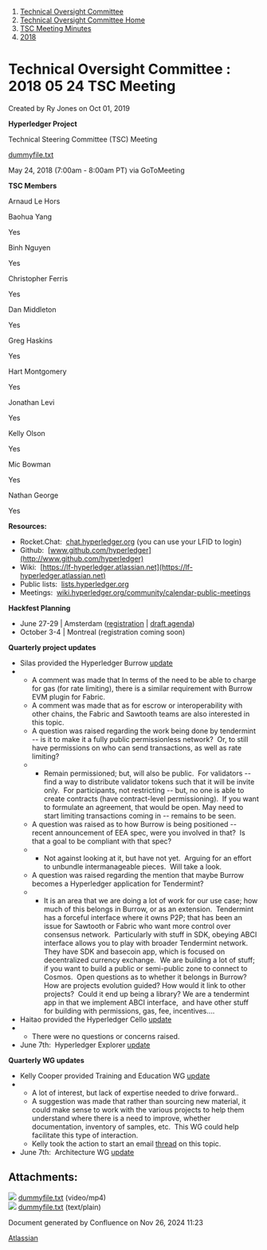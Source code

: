 1. [Technical Oversight Committee](index.html)
2. [Technical Oversight Committee Home](Technical-Oversight-Committee-Home_21430274.html)
3. [TSC Meeting Minutes](TSC-Meeting-Minutes_21448544.html)
4. [2018](2018_21448716.html)

# Technical Oversight Committee : 2018 05 24 TSC Meeting

Created by Ry Jones on Oct 01, 2019

**Hyperledger Project**

Technical Steering Committee (TSC) Meeting

[dummyfile.txt](#)

May 24, 2018 (7:00am - 8:00am PT) via GoToMeeting

**TSC Members**

Arnaud Le Hors

Baohua Yang

Yes

Binh Nguyen

Yes

Christopher Ferris

Yes

Dan Middleton

Yes

Greg Haskins

Yes

Hart Montgomery

Yes

Jonathan Levi

Yes

Kelly Olson

Yes

Mic Bowman

Yes

Nathan George

Yes

**Resources:**

- Rocket.Chat:  [chat.hyperledger.org](http://chat.hyperledger.org/) (you can use your LFID to login)
- Github:  [www.github.com/hyperledger](http://www.github.com/hyperledger)
- Wiki:  [https://lf-hyperledger.atlassian.net](https://lf-hyperledger.atlassian.net)
- Public lists:  [lists.hyperledger.org](http://lists.hyperledger.org)
- Meetings:  [wiki.hyperledger.org/community/calendar-public-meetings](http://wiki.hyperledger.org/community/calendar-public-meetings)

**Hackfest Planning**

- June 27-29 | Amsterdam ([registration](https://www.regonline.com/hyperledgerhackfestjune2018) | [draft agenda](https://docs.google.com/document/d/1hDlWTKSBmXM6UQW5s9qRjFwO_eZv0LU8nppHqMwoIxM/edit))
- October 3-4 | Montreal (registration coming soon)

**Quarterly project updates**

- Silas provided the Hyperledger Burrow [update](https://lf-hyperledger.atlassian.netgroups/tsc/project-updates/burrow-2018-may)
- - A comment was made that In terms of the need to be able to charge for gas (for rate limiting), there is a similar requirement with Burrow EVM plugin for Fabric.
  - A comment was made that as for escrow or interoperability with other chains, the Fabric and Sawtooth teams are also interested in this topic.
  - A question was raised regarding the work being done by tendermint -- is it to make it a fully public permissionless network?  Or, to still have permissions on who can send transactions, as well as rate limiting?
  - - Remain permissioned; but, will also be public.  For validators -- find a way to distribute validator tokens such that it will be invite only.  For participants, not restricting -- but, no one is able to create contracts (have contract-level permissioning).  If you want to formulate an agreement, that would be open. May need to start limiting transactions coming in -- remains to be seen.
  - A question was raised as to how Burrow is being positioned -- recent announcement of EEA spec, were you involved in that?  Is that a goal to be compliant with that spec?
  - - Not against looking at it, but have not yet.  Arguing for an effort to unbundle intermanageable pieces.  Will take a look.
  - A question was raised regarding the mention that maybe Burrow becomes a Hyperledger application for Tendermint?
  - - It is an area that we are doing a lot of work for our use case; how much of this belongs in Burrow, or as an extension.  Tendermint has a forceful interface where it owns P2P; that has been an issue for Sawtooth or Fabric who want more control over consensus network.  Particularly with stuff in SDK, obeying ABCI interface allows you to play with broader Tendermint network. They have SDK and basecoin app, which is focused on decentralized currency exchange.  We are building a lot of stuff; if you want to build a public or semi-public zone to connect to Cosmos.  Open questions as to whether it belongs in Burrow?  How are projects evolution guided? How would it link to other projects?  Could it end up being a library? We are a tendermint app in that we implement ABCI interface,  and have other stuff for building with permissions, gas, fee, incentives….
- Haitao provided the Hyperledger Cello [update](https://lf-hyperledger.atlassian.netgroups/tsc/project-updates/cello-2018-may)
- - There were no questions or concerns raised.
- June 7th:  Hyperledger Explorer [update](https://lf-hyperledger.atlassian.netgroups/tsc/project-updates/explorer-2018-jun)

**Quarterly WG updates**

- Kelly Cooper provided Training and Education WG [update](https://lf-hyperledger.atlassian.netgroups/tsc/wg-updates/training-and-education-wg-2018-may)
- - A lot of interest, but lack of expertise needed to drive forward..
  - A suggestion was made that rather than sourcing new material, it could make sense to work with the various projects to help them understand where there is a need to improve, whether documentation, inventory of samples, etc.  This WG could help facilitate this type of interaction.
  - Kelly took the action to start an email [thread](https://lists.hyperledger.org/g/training-and-education-wg/topic/contributing_to/20010848?p=%2C%2C%2C20%2C0%2C0%2C0%3A%3Arecentpostdate%2Fsticky%2C%2C%2C20%2C2%2C0%2C20010848) on this topic.
- June 7th:  Architecture WG [update](https://lf-hyperledger.atlassian.netgroups/tsc/wg-updates/architecture-wg-2018-jun)

## Attachments:

![](images/icons/bullet_blue.gif) [dummyfile.txt](attachments/21433705/21457603.txt) (video/mp4)  
![](images/icons/bullet_blue.gif) [dummyfile.txt](attachments/21433705/21448738.txt) (text/plain)

Document generated by Confluence on Nov 26, 2024 11:23

[Atlassian](http://www.atlassian.com/)

